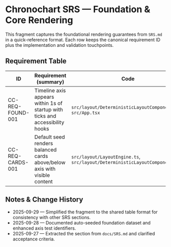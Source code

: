 # Chronochart SRS — Foundation & Core Rendering

This fragment captures the foundational rendering guarantees from `SRS.md` in a quick-reference format. Each row keeps the canonical requirement ID plus the implementation and validation touchpoints.

## Requirement Table

| ID | Requirement (summary) | Code | Tests |
|---|---|---|---|
| CC-REQ-FOUND-001 | Timeline axis appears within 1s of startup with ticks and accessibility hooks | `src/layout/DeterministicLayoutComponent.tsx`, `src/App.tsx` | v5/01 |
| CC-REQ-CARDS-001 | Default seed renders balanced cards above/below axis with visible content | `src/layout/LayoutEngine.ts`, `src/layout/DeterministicLayoutComponent.tsx` | v5/02 |

## Notes & Change History

- 2025-09-29 — Simplified the fragment to the shared table format for consistency with other SRS sections.
- 2025-09-28 — Documented auto-seeded foundation dataset and enhanced axis test identifiers.
- 2025-09-27 — Extracted the section from `docs/SRS.md` and clarified acceptance criteria.

